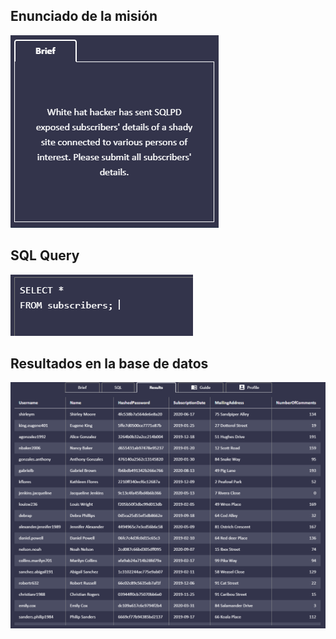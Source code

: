 ## Enunciado de la misión

![Enunciado](https://github.com/alafa/theegg_ai/blob/master/tarea_43/images/1.1.png?raw=true)

## SQL Query

![sql_query](https://github.com/alafa/theegg_ai/blob/master/tarea_43/images/1.2.png?raw=true)

## Resultados en la base de datos

![result](https://github.com/alafa/theegg_ai/blob/master/tarea_43/images/1.3.png?raw=true)